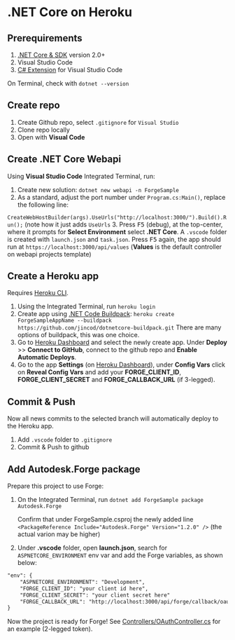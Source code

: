 # .NET Core on Heroku

## Prerequirements

1. [.NET Core & SDK](https://www.microsoft.com/net/download) version 2.0+
2. Visual Studio Code 
3. [C# Extension](https://marketplace.visualstudio.com/items?itemName=ms-vscode.csharp) for Visual Studio Code

On Terminal, check with `dotnet --version`

## Create repo

1. Create Github repo, select `.gitignore` for `Visual Studio`
2. Clone repo locally
3. Open with **Visual Code**

## Create .NET Core Webapi

Using **Visual Studio Code** Integrated Terminal, run:

1. Create new solution: `dotnet new webapi -n ForgeSample`
2. As a standard, adjust the port number under `Program.cs:Main()`, replace the following line: 

  `CreateWebHostBuilder(args).UseUrls("http://localhost:3000/").Build().Run();` (note how it just adds `UseUrls` 
3. Press <kbd>F5</kbd> (debug), at the top-center, where it prompts for **Select Environment** select **.NET Core**. A `.vscode` folder is created with `launch.json` and `task.json`. Press <kbd>F5</kbd> again, the app should run at `https://localhost:3000/api/values` (**Values** is the default controller on webapi projects template)

## Create a Heroku app

Requires [Heroku CLI](https://devcenter.heroku.com/articles/heroku-cli). 

1. Using the Integrated Terminal, run `heroku login`
2. Create app using [.NET Code Buildpack](https://elements.heroku.com/buildpacks/jincod/dotnetcore-buildpack): `heroku create ForgeSampleAppName --buildpack https://github.com/jincod/dotnetcore-buildpack.git`
There are many options of buildpack, this was one choice.
3. Go to [Heroku Dashboard](https://dashboard.heroku.com/apps) and select the newly create app. Under **Deploy** >> **Connect to GitHub**, connect to the github repo and **Enable Automatic Deploys**. 
4. Go to the app **Settings** (on [Heroku Dashboard](https://dashboard.heroku.com/apps)), under **Config Vars** click on **Reveal Config Vars** and add your **FORGE\_CLIENT\_ID**, **FORGE\_CLIENT\_SECRET** and **FORGE_CALLBACK_URL** (if 3-legged).

## Commit & Push

Now all news commits to the selected branch will automatically deploy to the Heroku app.

1. Add `.vscode` folder to `.gitignore`
2. Commit & Push to github

## Add Autodesk.Forge package

Prepare this project to use Forge:

1. On the Integrated Terminal, run `dotnet add ForgeSample package Autodesk.Forge`

   Confirm that under ForgeSample.csproj the newly added line `<PackageReference Include="Autodesk.Forge" Version="1.2.0" />` (the actual varion may be higher)

2. Under **.vscode** folder, open **launch.json**, search for `ASPNETCORE_ENVIRONMENT` env var and add the Forge variables, as shown below:

```xml
"env": {
    "ASPNETCORE_ENVIRONMENT": "Development",
    "FORGE_CLIENT_ID": "your client id here",
    "FORGE_CLIENT_SECRET": "your client secret here"
    "FORGE_CALLBACK_URL": "http://localhost:3000/api/forge/callback/oauth"
}
```

Now the project is ready for Forge! See [Controllers/OAuthController.cs](blob/master/ForgeSample/Controllers/OAuthController.cs) for an example (2-legged token).